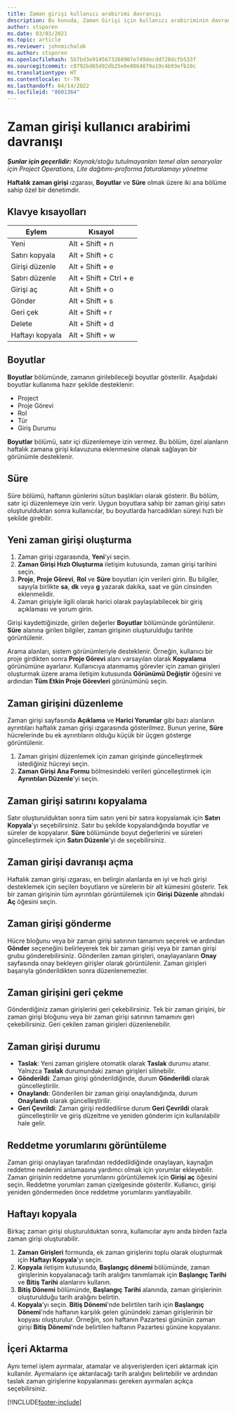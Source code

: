 ```yaml
---
title: Zaman girişi kullanıcı arabirimi davranışı
description: Bu konuda, Zaman Girişi için kullanıcı arabiriminin davranışı hakkında bilgiler sağlanmaktadır.
author: stsporen
ms.date: 03/03/2021
ms.topic: article
ms.reviewer: johnmichalak
ms.author: stsporen
ms.openlocfilehash: 5b7bd3e9145673268907e749decdd728dcfb533f
ms.sourcegitcommit: c0792bd65d92db25e0e8864879a19c4b93efb10c
ms.translationtype: HT
ms.contentlocale: tr-TR
ms.lasthandoff: 04/14/2022
ms.locfileid: "8601364"
---
```

# <a name="time-entry-ui-behavior"></a>Zaman girişi kullanıcı arabirimi davranışı

_**Şunlar için geçerlidir:** Kaynak/stoğu tutulmayanları temel alan senaryolar için Project Operations, Lite dağıtımı-proforma faturalamayı yönetme_


**Haftalık zaman girişi** ızgarası, **Boyutlar** ve **Süre** olmak üzere iki ana bölüme sahip özel bir denetimdir.

## <a name="keyboard-shortcuts"></a>Klavye kısayolları
| Eylem        | Kısayol                  |
|------------   |------------------------   |
| Yeni           | Alt + Shift + n           |
| Satırı kopyala      | Alt + Shift + c           |
| Girişi düzenle    | Alt + Shift + e           |
| Satırı düzenle      | Alt + Shift + Ctrl + e    |
| Girişi aç    | Alt + Shift + o           |
| Gönder        | Alt + Shift + s           |
| Geri çek        | Alt + Shift + r           |
| Delete        | Alt + Shift + d           |
| Haftayı kopyala     | Alt + Shift + w           |

## <a name="dimensions"></a>Boyutlar
**Boyutlar** bölümünde, zamanın girilebileceği boyutlar gösterilir. Aşağıdaki boyutlar kullanıma hazır şekilde desteklenir:

  - Project
  - Proje Görevi
  - Rol
  - Tür
  - Giriş Durumu

**Boyutlar** bölümü, satır içi düzenlemeye izin vermez. Bu bölüm, özel alanların haftalık zamana girişi kılavuzuna eklenmesine olanak sağlayan bir görünümle desteklenir.

## <a name="duration"></a>Süre
Süre bölümü, haftanın günlerini sütun başlıkları olarak gösterir. Bu bölüm, satır içi düzenlemeye izin verir. Uygun boyutlara sahip bir zaman girişi satırı oluşturulduktan sonra kullanıcılar, bu boyutlarda harcadıkları süreyi hızlı bir şekilde girebilir.

## <a name="create-a-new-time-entry"></a>Yeni zaman girişi oluşturma

1. Zaman girişi ızgarasında, **Yeni**'yi seçin. 
2. **Zaman Girişi Hızlı Oluşturma** iletişim kutusunda, zaman girişi tarihini seçin.
3. **Proje**, **Proje Görevi**, **Rol** ve **Süre** boyutları için verileri girin. Bu bilgiler, sayıyla birlikte **sa**, **dk** veya **g** yazarak dakika, saat ve gün cinsinden eklenmelidir. 
4. Zaman girişiyle ilgili olarak harici olarak paylaşılabilecek bir giriş açıklaması ve yorum girin. 

Girişi kaydettiğinizde, girilen değerler **Boyutlar** bölümünde görüntülenir. **Süre** alanına girilen bilgiler, zaman girişinin oluşturulduğu tarihte görüntülenir.

Arama alanları, sistem görünümleriyle desteklenir. Örneğin, kullanıcı bir proje girdikten sonra **Proje Görevi** alanı varsayılan olarak **Kopyalama** görünümüne ayarlanır. Kullanıcıya atanmamış görevler için zaman girişleri oluşturmak üzere arama iletişim kutusunda **Görünümü Değiştir** öğesini ve ardından **Tüm Etkin Proje Görevleri** görünümünü seçin.

## <a name="edit-a-time-entry"></a>Zaman girişini düzenleme 
Zaman girişi sayfasında **Açıklama** ve **Harici Yorumlar** gibi bazı alanların ayrıntıları haftalık zaman girişi ızgarasında gösterilmez. Bunun yerine, **Süre** hücrelerinde bu ek ayrıntıların olduğu küçük bir üçgen gösterge görüntülenir. 

1. Zaman girişini düzenlemek için zaman girişinde güncelleştirmek istediğiniz hücreyi seçin.
2. **Zaman Girişi Ana Formu** bölmesindeki verileri güncelleştirmek için **Ayrıntıları Düzenle**'yi seçin. 

## <a name="copy-a-time-entry-row"></a>Zaman girişi satırını kopyalama
Satır oluşturulduktan sonra tüm satırı yeni bir satıra kopyalamak için **Satırı Kopyala**'yı seçebilirsiniz. Satır bu şekilde kopyalandığında boyutlar ve süreler de kopyalanır. **Süre** bölümünde boyut değerlerini ve süreleri güncelleştirmek için **Satırı Düzenle**'yi de seçebilirsiniz.

## <a name="open-a-time-entry-behavior"></a>Zaman girişi davranışı açma
Haftalık zaman girişi ızgarası, en belirgin alanlarda en iyi ve hızlı girişi desteklemek için seçilen boyutların ve sürelerin bir alt kümesini gösterir. Tek bir zaman girişinin tüm ayrıntıları görüntülemek için **Girişi Düzenle** altındaki **Aç** öğesini seçin.

## <a name="submit-a-time-entry"></a>Zaman girişi gönderme
Hücre bloğunu veya bir zaman girişi satırının tamamını seçerek ve ardından **Gönder** seçeneğini belirleyerek tek bir zaman girişi veya bir zaman girişi grubu gönderebilirsiniz. Gönderilen zaman girişleri, onaylayanların **Onay** sayfasında onay bekleyen girişler olarak görüntülenir. Zaman girişleri başarıyla gönderildikten sonra düzenlenemezler.

## <a name="recall-a-time-entry"></a>Zaman girişini geri çekme
Gönderdiğiniz zaman girişlerini geri çekebilirsiniz. Tek bir zaman girişini, bir zaman girişi bloğunu veya bir zaman girişi satırının tamamını geri çekebilirsiniz. Geri çekilen zaman girişleri düzenlenebilir.

## <a name="time-entry-status"></a>Zaman girişi durumu

- **Taslak**: Yeni zaman girişlere otomatik olarak **Taslak** durumu atanır. Yalnızca **Taslak** durumundaki zaman girişleri silinebilir.
- **Gönderildi**: Zaman girişi gönderildiğinde, durum **Gönderildi** olarak güncelleştirilir. 
- **Onaylandı**: Gönderilen bir zaman girişi onaylandığında, durum **Onaylandı** olarak güncelleştirilir. 
- **Geri Çevrildi**: Zaman girişi reddedilirse durum **Geri Çevrildi** olarak güncelleştirilir ve giriş düzeltme ve yeniden gönderim için kullanılabilir hale gelir. 

## <a name="view-rejection-comments"></a>Reddetme yorumlarını görüntüleme
Zaman girişi onaylayan tarafından reddedildiğinde onaylayan, kaynağın reddetme nedenini anlamasına yardımcı olmak için yorumlar ekleyebilir. Zaman girişinin reddetme yorumlarını görüntülemek için **Girişi aç** öğesini seçin. Reddetme yorumları zaman çizelgesinde gösterilir. Kullanıcı, girişi yeniden göndermeden önce reddetme yorumlarını yanıtlayabilir.

## <a name="copy-week"></a>Haftayı kopyala
Birkaç zaman girişi oluşturulduktan sonra, kullanıcılar aynı anda birden fazla zaman girişi oluşturabilir.

1. **Zaman Girişleri** formunda, ek zaman girişlerini toplu olarak oluşturmak için **Haftayı Kopyala**'yı seçin. 
2. **Kopyala** iletişim kutusunda, **Başlangıç dönemi** bölümünde, zaman girişlerinin kopyalanacağı tarih aralığını tanımlamak için **Başlangıç Tarihi** ve **Bitiş Tarihi** alanlarını kullanın. 
3. **Bitiş Dönemi** bölümünde, **Başlangıç Tarihi** alanında, zaman girişlerinin oluşturulduğu tarih aralığını belirtin. 
4. **Kopyala**'yı seçin. **Bitiş Dönemi**'nde belirtilen tarih için **Başlangıç Dönemi**'nde haftanın karşılık gelen günündeki zaman girişlerinin bir kopyası oluşturulur. Örneğin, son haftanın Pazartesi gününün zaman girişi **Bitiş Dönemi**'nde belirtilen haftanın Pazartesi gününe kopyalanır.

## <a name="import"></a>İçeri Aktarma
Aynı temel işlem ayırmalar, atamalar ve alışverişlerden içeri aktarmak için kullanılır. Ayırmaların içe aktarılacağı tarih aralığını belirtebilir ve ardından taslak zaman girişlerine kopyalanması gereken ayırmaları açıkça seçebilirsiniz. 


[!INCLUDE[footer-include](../includes/footer-banner.md)]
